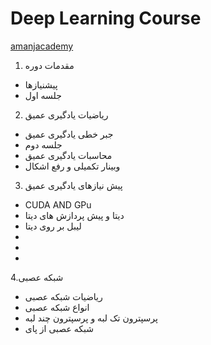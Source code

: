 # Deep Learning Course
[amanjacademy](https://lms.amanjacademy.com/alogin)
1. مقدمات دوره
  * پیشنیازها
  * جلسه اول
2. ریاضیات یادگیری عمیق
   
  * جبر خطی یادگیری عمیق
  * جلسه دوم
  * محاسبات یادگیری عمیق
  * وبینار تکمیلی و رفع اشکال
3. پیش نیازهای یادگیری عمیق
  * CUDA AND GPu
  * دیتا و پیش پردازش های دیتا
  * لیبل بر روی دیتا
  *
  *
  *
4.شبکه عصبی
  * ریاضیات شبکه عصبی
  * انواع شبکه عصبی
  * پرسپترون تک لبه و پرسپترون چند لبه
  * شبکه عصبی از پای
  
   
   
  

